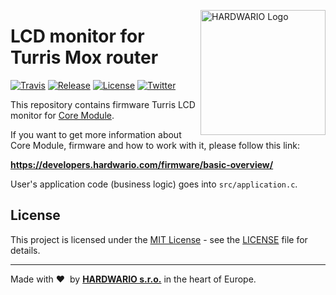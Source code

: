 <a href="https://www.hardwario.com/"><img src="https://www.hardwario.com/ci/assets/hw-logo.svg" width="200" alt="HARDWARIO Logo" align="right"></a>

# LCD monitor for Turris Mox router

[![Travis](https://www.travis-ci.com/hardwario/twr-radio-turris-lcd-monitor.svg?branch=master)](https://www.travis-ci.com/hardwario/twr-radio-turris-lcd-monitor)
[![Release](https://img.shields.io/github/release/bigclownprojects/bcf-radio-turris-lcd-monitor.svg)](https://github.com/bigclownprojects/bcf-radio-turris-lcd-monitor/releases)
[![License](https://img.shields.io/github/license/bigclownprojects/bcf-radio-turris-lcd-monitor.svg)](https://github.com/bigclownprojects/bcf-radio-turris-lcd-monitor/blob/master/LICENSE)
[![Twitter](https://img.shields.io/twitter/follow/hardwario_en.svg?style=social&label=Follow)](https://twitter.com/hardwario_en)

This repository contains firmware Turris LCD monitor for [Core Module](https://shop.bigclown.com/core-module).

If you want to get more information about Core Module, firmware and how to work with it, please follow this link:

**https://developers.hardwario.com/firmware/basic-overview/**

User's application code (business logic) goes into `src/application.c`.

## License

This project is licensed under the [MIT License](https://opensource.org/licenses/MIT/) - see the [LICENSE](LICENSE) file for details.

---

Made with &#x2764;&nbsp; by [**HARDWARIO s.r.o.**](https://www.hardwario.com/) in the heart of Europe.
